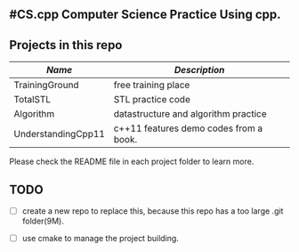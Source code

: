 #CS.cpp
Computer Science Practice Using cpp.
---

## Projects in this repo
|*Name*| *Description*|
|------|--------------|
|TrainingGround | free training place|
|TotalSTL| STL practice code |
|Algorithm | datastructure and algorithm practice |
|UnderstandingCpp11 | c++11 features demo codes from a book. |

Please check the README file in each project folder to learn more. 

## TODO

- [ ] create a new repo to replace this, because this repo has a too large .git folder(9M).
- [ ] use cmake to manage the project building.

